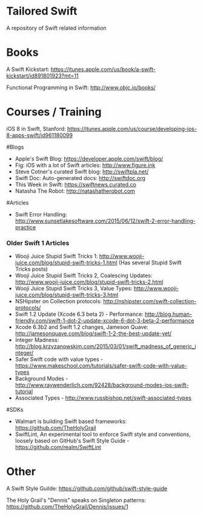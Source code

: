# Tailored Swift
A repository of Swift related information

# Books

A Swift Kickstart: https://itunes.apple.com/us/book/a-swift-kickstart/id891801923?mt=11

Functional Programming in Swift: http://www.objc.io/books/

# Courses / Training

iOS 8 in Swift, Stanford: https://itunes.apple.com/us/course/developing-ios-8-apps-swift/id961180099

#Blogs

* Apple's Swift Blog: https://developer.apple.com/swift/blog/
* Fig: iOS with a lot of Swift articles: http://www.figure.ink
* Steve Cotner's curated Swift blog: http://swiftpla.net/
* Swift Doc: Auto-generated docs: http://swiftdoc.org
* This Week in Swift: https://swiftnews.curated.co
* Natasha The Robot: http://natashatherobot.com

#Articles

* Swift Error Handling: http://www.sunsetlakesoftware.com/2015/06/12/swift-2-error-handling-practice

### Older Swift 1 Articles
* Wooji Juice Stupid Swift Tricks 1: http://www.wooji-juice.com/blog/stupid-swift-tricks-1.html (Has several Stupid Swift Tricks posts)
* Wooji Juice Stupid Swift Tricks 2, Coalescing Updates: http://www.wooji-juice.com/blog/stupid-swift-tricks-2.html
* Wooji Juice Stupid Swift Tricks 3, Value Types: http://www.wooji-juice.com/blog/stupid-swift-tricks-3.html
* NSHipster on Collection protocols: http://nshipster.com/swift-collection-protocols/
* Swift 1.2 Update (Xcode 6.3 beta 2) - Performance: http://blog.human-friendly.com/swift-1-dot-2-update-xcode-6-dot-3-beta-2-performance
* Xcode 6.3b2 and Swift 1.2 changes, Jameson Quave: http://jamesonquave.com/blog/swift-1-2-the-best-update-yet/
* Integer Madness: http://blog.krzyzanowskim.com/2015/03/01/swift_madness_of_generic_integer/
* Safer Swift code with value types - https://www.makeschool.com/tutorials/safer-swift-code-with-value-types
* Background Modes - http://www.raywenderlich.com/92428/background-modes-ios-swift-tutorial
* Associated Types - http://www.russbishop.net/swift-associated-types

#SDKs

* Walmart is building Swift based frameworks: https://github.com/TheHolyGrail
* SwiftLint, An experimental tool to enforce Swift style and conventions, loosely based on GitHub's Swift Style Guide - https://github.com/realm/SwiftLint

# Other

A Swift Style Guilde: https://github.com/github/swift-style-guide

The Holy Grail's "Dennis" speaks on Singleton patterns: https://github.com/TheHolyGrail/Dennis/issues/1

